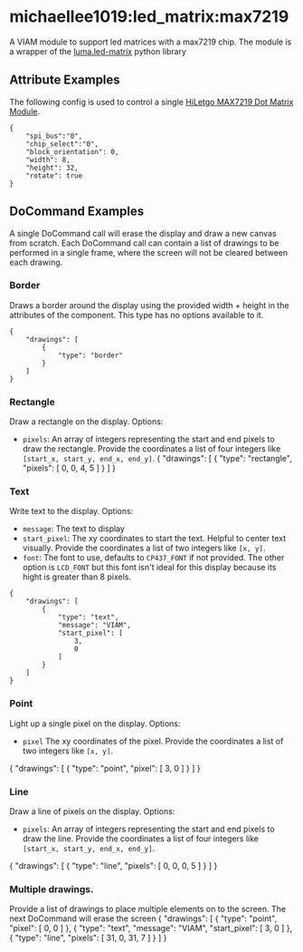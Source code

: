 # michaellee1019:led_matrix:max7219
A VIAM module to support led matrices with a max7219 chip. The module is a wrapper of the [luma.led-matrix](https://luma-led-matrix.readthedocs.io/en/latest/python-usage.html#x8-led-matrices) python library

## Attribute Examples
The following config is used to control a single [HiLetgo MAX7219 Dot Matrix Module](https://www.amazon.com/dp/B07FFV537V).
```
{
    "spi_bus":"0",
    "chip_select":"0",
    "block_orientation": 0,
    "width": 8,
    "height": 32,
    "rotate": true
}
```

## DoCommand Examples
A single DoCommand call will erase the display and draw a new canvas from scratch. Each DoCommand call can contain a list of drawings to be performed in a single frame, where the screen will not be cleared between each drawing.


### Border
Draws a border around the display using the provided width + height in the attributes of the component. This type has no options available to it.
```
{
    "drawings": [
        {
            "type": "border"
        }
    ]
}
```

### Rectangle
Draw a rectangle on the display. Options:
- `pixels`: An array of integers representing the start and end pixels to draw the rectangle. Provide the coordinates a list of four integers like `[start_x, start_y, end_x, end_y]`.
{
    "drawings": [
        {
            "type": "rectangle",
            "pixels": [
                0,
                0,
                4,
                5
            ]
        }
    ]
}

### Text
Write text to the display. Options:
- `message`: The text to display
- `start_pixel`: The xy coordinates to start the text. Helpful to center text visually. Provide the coordinates a list of two integers like `[x, y]`.
- `font`: The font to use, defaults to `CP437_FONT` if not provided. The other option is `LCD_FONT` but this font isn't ideal for this display because its hight is greater than 8 pixels.
```
{
    "drawings": [
        {
            "type": "text",
            "message": "VIAM",
            "start_pixel": [
                3,
                0
            ]
        }
    ]
}
```

### Point
Light up a single pixel on the display. Options:
- `pixel` The xy coordinates of the pixel. Provide the coordinates a list of two integers like `[x, y]`.

{
    "drawings": [
        {
            "type": "point",
            "pixel": [
                3,
                0
            ]
        }
    ]
}

### Line
Draw a line of pixels on the display. Options:
- `pixels`: An array of integers representing the start and end pixels to draw the line. Provide the coordinates a list of four integers like `[start_x, start_y, end_x, end_y]`.

{
    "drawings": [
        {
            "type": "line",
            "pixels": [
                0,
                0,
                0,
                5
            ]
        }
    ]
}

### Multiple drawings.
Provide a list of drawings to place multiple elements on to the screen. The next DoCommand will erase the screen
{
    "drawings": [
        {
            "type": "point",
            "pixel": [
                0,
                0
            ]
        },
        {
            "type": "text",
            "message": "VIAM",
            "start_pixel": [
                3,
                0
            ]
        },
        {
            "type": "line",
            "pixels": [
                31,
                0,
                31,
                7
            ]
        }
    ]
}